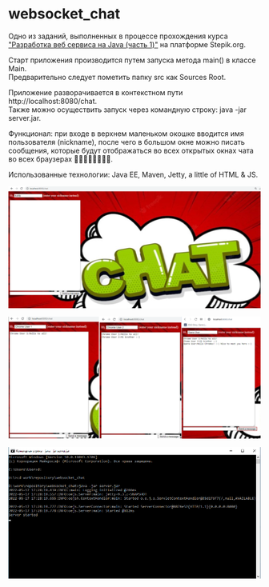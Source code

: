 # websocket_chat

Одно из заданий, выполненных в процессе прохождения курса 
["Разработка веб сервиса на Java (часть 1)"](https://stepik.org/course/146) на платформе Stepik.org.

Старт приложения производится путем запуска метода main() в классе Main.  
Предварительно следует пометить папку src как Sources Root. 

Приложение разворачивается в контекстном пути http://localhost:8080/chat.  
Также можно осуществить запуск через командную строку: java -jar server.jar.

Функционал: при входе в верхнем маленьком окошке вводится имя пользователя (nickname), 
после чего в большом окне можно писать сообщения, которые будут отображаться во всех открытых окнах 
чата во всех браузерах :boy::girl::woman::man::older_woman::older_man::man_with_turban:.

Использованные технологии: Java EE, Maven, Jetty, a little of HTML & JS.

![img.png](img.png)

![img_1.png](img_1.png)

![img_2.png](img_2.png)